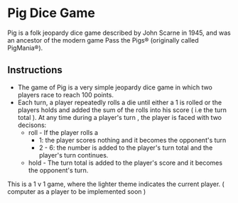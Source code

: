 # Pig Dice Game
Pig is a folk jeopardy dice game described by John Scarne in 1945, and was an ancestor of the modern game Pass the Pigs® (originally called PigMania®).

## Instructions
+ The game of Pig is a very simple jeopardy dice game in which two players race to reach 100 points.
+ Each turn, a player repeatedly rolls a die until either a 1 is rolled or the players holds and added the sum of the rolls into his score ( i.e the turn total ). At any time during a player's turn , the player is faced with two decisons:
   + roll - If the player rolls a
      + 1: the player scores nothing and it becomes the opponent's turn
      + 2 - 6: the number is added to the player's turn total and the player's turn continues.
   + hold - The turn total is added to the player's score and it becomes the opponent's turn.

This is a 1 v 1 game, where the lighter theme indicates the current player. ( computer as a player to be implemented soon )
